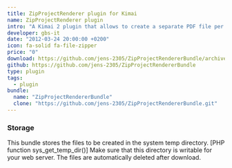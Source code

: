 ```yaml
---
title: ZipProjectRenderer plugin for Kimai
name: ZipProjectRenderer plugin
intro: "A Kimai 2 plugin that allows to create a separate PDF file per project for several selected projects in the export. The PDF-Files which are then packed into a zip archive that is downloaded."
developer: gbs-it
date: "2012-03-24 20:00:00 +0200"
icon: fa-solid fa-file-zipper
price: "0"
download: https://github.com/jens-2305/ZipProjectRendererBundle/archive/master.zip
github: https://github.com/jens-2305/ZipProjectRendererBundle
type: plugin
tags:
  - plugin
bundle:
  name: "ZipProjectRendererBundle"
  clone: "https://github.com/jens-2305/ZipProjectRendererBundle.git" 
---
```



### Storage

This bundle stores the files to be created in the system temp directory. [PHP function sys_get_temp_dir()]
Make sure that this directory is writable for your web server. The files are automatically deleted after download.
